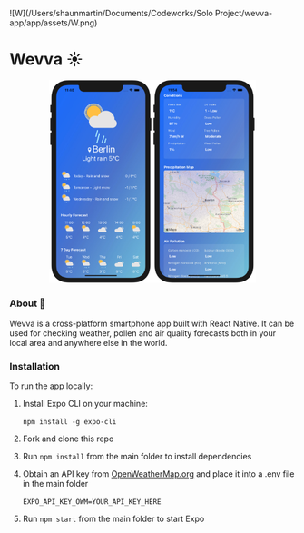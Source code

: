 ![W](/Users/shaunmartin/Documents/Codeworks/Solo Project/wevva-app/app/assets/W.png)



# **Wevva ☀️**



<div style="text-align:center"><img src="./assets/wevva-screenshot.png" alt="wevva-screenshot" style="zoom:35%;" /><img src="./assets/wevva-screenshot-2.png" alt="wevva-screenshot" style="zoom:35%;" /></div>



### About 📱

Wevva is a cross-platform smartphone app built with React Native. It can be used for checking weather, pollen and air quality forecasts both in your local area and anywhere else in the world. 



### Installation 

To run the app locally:

1. Install Expo CLI on your machine: 

   `npm install -g expo-cli`

2. Fork and clone this repo

3. Run `npm install` from the main folder to install dependencies

4. Obtain an API key from <a href="https://openweathermap.org/">OpenWeatherMap.org</a> and place it into a .env file in the main folder

   `EXPO_API_KEY_OWM=YOUR_API_KEY_HERE`

5. Run `npm start` from the main folder to start Expo







